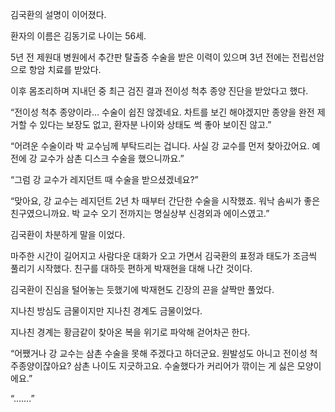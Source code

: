 김국환의 설명이 이어졌다.

환자의 이름은 김동기로 나이는 56세.

5년 전 제원대 병원에서 추간판 탈출증 수술을 받은 이력이 있으며 3년 전에는 전립선암으로 항암 치료를 받았다.

이후 몸조리하며 지내던 중 최근 검진 결과 전이성 척추 종양 진단을 받았다고 했다.

“전이성 척추 종양이라… 수술이 쉽진 않겠네요. 차트를 보긴 해야겠지만 종양을 완전 제거할 수 있다는 보장도 없고, 환자분 나이와 상태도 썩 좋아 보이진 않고.”

“어려운 수술이라 박 교수님께 부탁드리는 겁니다. 사실 강 교수를 먼저 찾아갔어요. 예전에 강 교수가 삼촌 디스크 수술을 했으니까요.”

“그럼 강 교수가 레지던트 때 수술을 받으셨겠네요?”

“맞아요, 강 교수는 레지던트 2년 차 때부터 간단한 수술을 시작했죠. 워낙 솜씨가 좋은 친구였으니까요. 박 교수 오기 전까지는 명실상부 신경외과 에이스였고.”

김국환이 차분하게 말을 이었다.

마주한 시간이 길어지고 사람다운 대화가 오고 가면서 김국환의 표정과 태도가 조금씩 풀리기 시작했다. 친구를 대하듯 편하게 박재현을 대해 나간 것이다.

김국환이 진심을 털어놓는 듯했기에 박재현도 긴장의 끈을 살짝만 풀었다.

지나친 방심도 금물이지만 지나친 경계도 금물이었다.

지나친 경계는 황금같이 찾아온 복을 위기로 파악해 걷어차곤 한다.

“어쨌거나 강 교수는 삼촌 수술을 못해 주겠다고 하더군요. 원발성도 아니고 전이성 척주종양이잖아요? 삼촌 나이도 지긋하고요. 수술했다가 커리어가 깎이는 게 싫은 모양이에요.”

“…….”